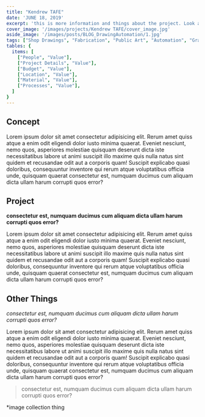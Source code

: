 ```yaml
---
title: "Kendrew TAFE" 
date: 'JUNE 18, 2019'
excerpt: 'this is more information and things about the project. Look at this test, it is testing the length of the item'
cover_image: '/images/projects/Kendrew TAFE/cover_image.jpg'
aside_image: '/images/posts/BLOG_DrawingAutomation/1.jpg'
tags: ["Shop Drawings", "Fabrication", "Public Art", "Automation", "Grasshopper", "Computational Design", "Rhino 3D"]
tables: {
  items: [
    ["People", "Value"],
    ["Project Details", "Value"],
    ["Budget", "Value"],
    ["Location", "Value"],
    ["Material", "Value"],
    ["Processes", "Value"],
  ]
}
---
```


## Concept

Lorem ipsum dolor sit amet consectetur adipisicing elit. Rerum amet quiss atque a enim odit eligendi dolor iusto minima quaerat. Eveniet nesciunt, nemo quos, asperiores molestiae quisquam deserunt dicta iste necessitatibus labore ut animi suscipit illo maxime quis nulla natus sint quidem et recusandae odit aut a corporis quam! Suscipit explicabo quasi doloribus, consequuntur inventore qui rerum atque voluptatibus officia unde, quisquam quaerat consectetur est, numquam ducimus cum aliquam dicta ullam harum corrupti quos error?


## Project

**consectetur est, numquam ducimus cum aliquam dicta ullam harum corrupti quos error?**

Lorem ipsum dolor sit amet consectetur adipisicing elit. Rerum amet quiss atque a enim odit eligendi dolor iusto minima quaerat. Eveniet nesciunt, nemo quos, asperiores molestiae quisquam deserunt dicta iste necessitatibus labore ut animi suscipit illo maxime quis nulla natus sint quidem et recusandae odit aut a corporis quam! Suscipit explicabo quasi doloribus, consequuntur inventore qui rerum atque voluptatibus officia unde, quisquam quaerat consectetur est, numquam ducimus cum aliquam dicta ullam harum corrupti quos error?

## Other Things 

*consectetur est, numquam ducimus cum aliquam dicta ullam harum corrupti quos error?*

Lorem ipsum dolor sit amet consectetur adipisicing elit. Rerum amet quiss atque a enim odit eligendi dolor iusto minima quaerat. Eveniet nesciunt, nemo quos, asperiores molestiae quisquam deserunt dicta iste necessitatibus labore ut animi suscipit illo maxime quis nulla natus sint quidem et recusandae odit aut a corporis quam! Suscipit explicabo quasi doloribus, consequuntur inventore qui rerum atque voluptatibus officia unde, quisquam quaerat consectetur est, numquam ducimus cum aliquam dicta ullam harum corrupti quos error?

>consectetur est, numquam ducimus cum aliquam dicta ullam harum corrupti quos error?

*image collection thing
